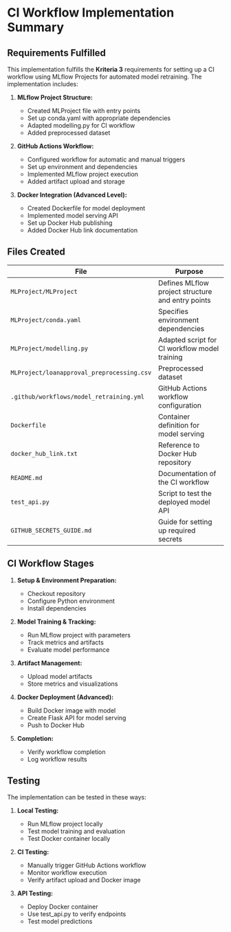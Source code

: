 # CI Workflow Implementation Summary

## Requirements Fulfilled

This implementation fulfills the **Kriteria 3** requirements for setting up a CI workflow using MLflow Projects for automated model retraining. The implementation includes:

1. **MLflow Project Structure:**
   - Created MLProject file with entry points
   - Set up conda.yaml with appropriate dependencies
   - Adapted modelling.py for CI workflow
   - Added preprocessed dataset

2. **GitHub Actions Workflow:**
   - Configured workflow for automatic and manual triggers
   - Set up environment and dependencies
   - Implemented MLflow project execution
   - Added artifact upload and storage

3. **Docker Integration (Advanced Level):**
   - Created Dockerfile for model deployment
   - Implemented model serving API
   - Set up Docker Hub publishing
   - Added Docker Hub link documentation

## Files Created

| File | Purpose |
|------|---------|
| `MLProject/MLProject` | Defines MLflow project structure and entry points |
| `MLProject/conda.yaml` | Specifies environment dependencies |
| `MLProject/modelling.py` | Adapted script for CI workflow model training |
| `MLProject/loanapproval_preprocessing.csv` | Preprocessed dataset |
| `.github/workflows/model_retraining.yml` | GitHub Actions workflow configuration |
| `Dockerfile` | Container definition for model serving |
| `docker_hub_link.txt` | Reference to Docker Hub repository |
| `README.md` | Documentation of the CI workflow |
| `test_api.py` | Script to test the deployed model API |
| `GITHUB_SECRETS_GUIDE.md` | Guide for setting up required secrets |

## CI Workflow Stages

1. **Setup & Environment Preparation:**
   - Checkout repository
   - Configure Python environment
   - Install dependencies

2. **Model Training & Tracking:**
   - Run MLflow project with parameters
   - Track metrics and artifacts
   - Evaluate model performance

3. **Artifact Management:**
   - Upload model artifacts
   - Store metrics and visualizations

4. **Docker Deployment (Advanced):**
   - Build Docker image with model
   - Create Flask API for model serving
   - Push to Docker Hub

5. **Completion:**
   - Verify workflow completion
   - Log workflow results

## Testing

The implementation can be tested in these ways:

1. **Local Testing:**
   - Run MLflow project locally
   - Test model training and evaluation
   - Test Docker container locally

2. **CI Testing:**
   - Manually trigger GitHub Actions workflow
   - Monitor workflow execution
   - Verify artifact upload and Docker image

3. **API Testing:**
   - Deploy Docker container
   - Use test_api.py to verify endpoints
   - Test model predictions
